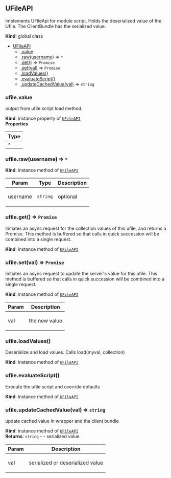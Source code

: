 <a name="UFileAPI"></a>

## UFileAPI
Implements UFileApi for module script. Holds the deserialized value of the
Ufile. The ClientBundle has the serialized value.

**Kind**: global class  

* [UFileAPI](#UFileAPI)
    * [.value](#UFileAPI+value)
    * [.raw(username)](#UFileAPI+raw) ⇒ <code>\*</code>
    * [.get()](#UFileAPI+get) ⇒ <code>Promise</code>
    * [.set(val)](#UFileAPI+set) ⇒ <code>Promise</code>
    * [.loadValues()](#UFileAPI+loadValues)
    * [.evaluateScript()](#UFileAPI+evaluateScript)
    * [.updateCachedValue(val)](#UFileAPI+updateCachedValue) ⇒ <code>string</code>

<a name="UFileAPI+value"></a>

### ufile.value
output from ufile script load method.

**Kind**: instance property of <code>[UFileAPI](#UFileAPI)</code>  
**Properties**

<table>
  <thead>
    <tr>
      <th>Type</th>
    </tr>
  </thead>
  <tbody>
<tr>
    <td><code>*</code></td>
    </tr>  </tbody>
</table>

<a name="UFileAPI+raw"></a>

### ufile.raw(username) ⇒ <code>\*</code>
**Kind**: instance method of <code>[UFileAPI](#UFileAPI)</code>  
<table>
  <thead>
    <tr>
      <th>Param</th><th>Type</th><th>Description</th>
    </tr>
  </thead>
  <tbody>
<tr>
    <td>username</td><td><code>string</code></td><td><p>optional</p>
</td>
    </tr>  </tbody>
</table>

<a name="UFileAPI+get"></a>

### ufile.get() ⇒ <code>Promise</code>
Initiates an async request for the collection values of this ufile, and
returns a Promise. This method is buffered so that calls in quick
succession will be combined into a single request.

**Kind**: instance method of <code>[UFileAPI](#UFileAPI)</code>  
<a name="UFileAPI+set"></a>

### ufile.set(val) ⇒ <code>Promise</code>
Initiates an async request to update the server's value for this ufile.
This method is buffered so that calls in quick
succession will be combined into a single request.

**Kind**: instance method of <code>[UFileAPI](#UFileAPI)</code>  
<table>
  <thead>
    <tr>
      <th>Param</th><th>Description</th>
    </tr>
  </thead>
  <tbody>
<tr>
    <td>val</td><td><p>the new value</p>
</td>
    </tr>  </tbody>
</table>

<a name="UFileAPI+loadValues"></a>

### ufile.loadValues()
Deserialize and load values. Calls load(myval, collection)

**Kind**: instance method of <code>[UFileAPI](#UFileAPI)</code>  
<a name="UFileAPI+evaluateScript"></a>

### ufile.evaluateScript()
Execute the ufile script and override defaults

**Kind**: instance method of <code>[UFileAPI](#UFileAPI)</code>  
<a name="UFileAPI+updateCachedValue"></a>

### ufile.updateCachedValue(val) ⇒ <code>string</code>
update cached value in wrapper and the client bundle

**Kind**: instance method of <code>[UFileAPI](#UFileAPI)</code>  
**Returns**: <code>string</code> - - serialized value  
<table>
  <thead>
    <tr>
      <th>Param</th><th>Description</th>
    </tr>
  </thead>
  <tbody>
<tr>
    <td>val</td><td><p>serialized or deserialized value</p>
</td>
    </tr>  </tbody>
</table>

